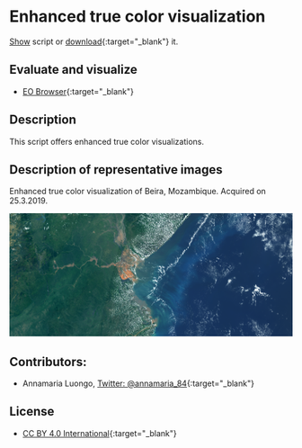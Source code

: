 # Enhanced true color visualization
<a href="#" id='togglescript'>Show</a> script or [download](script.js){:target="_blank"} it.
<div id='script_view' style="display:none">
{% highlight javascript %}
{% include_relative script.js %}
{% endhighlight %}
</div>

## Evaluate and visualize
 - [EO Browser](https://sentinelshare.page.link/Pj6b){:target="_blank"}   

## Description
This script offers enhanced true color visualizations.

## Description of representative images

Enhanced true color visualization of Beira, Mozambique. Acquired on 25.3.2019. 

![Enhanced true color visualization of Beira, Mozambique. Acquired on 25.3.2019.](fig/fig1.png)

## Contributors:
 - Annamaria Luongo, [Twitter: @annamaria_84](http://www.linkedin.com/in/annamaria-luongo-RS){:target="_blank"}

## License

 - [CC BY 4.0 International](https://creativecommons.org/licenses/by/4.0/){:target="_blank"}
